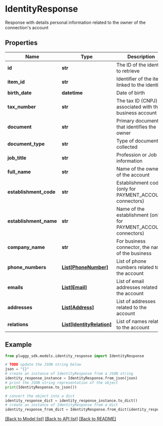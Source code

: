 # IdentityResponse

Response with details personal information related to the owner of the connection's account

## Properties

Name | Type | Description | Notes
------------ | ------------- | ------------- | -------------
**id** | **str** | The ID of the identity to retrieve | 
**item_id** | **str** | Identifier of the item linked to the identity | 
**birth_date** | **datetime** | Date of birth | [optional] 
**tax_number** | **str** | The tax ID (CNPJ) associated with the business account | [optional] 
**document** | **str** | Primary document that identifies the owner | [optional] 
**document_type** | **str** | Type of document collected | [optional] 
**job_title** | **str** | Profession or Job information | [optional] 
**full_name** | **str** | Name of the owner of the account | [optional] 
**establishment_code** | **str** | Establishment code (only for PAYMENT_ACCOUNT connectors) | [optional] 
**establishment_name** | **str** | Name of the establishment (only for PAYMENT_ACCOUNT connectors) | [optional] 
**company_name** | **str** | For business connector, the name of the business | [optional] 
**phone_numbers** | [**List[PhoneNumber]**](PhoneNumber.md) | List of phone numbers related to the account | [optional] 
**emails** | [**List[Email]**](Email.md) | List of email addresses related to the account | [optional] 
**addresses** | [**List[Address]**](Address.md) | List of addresses related to the account | [optional] 
**relations** | [**List[IdentityRelation]**](IdentityRelation.md) | List of names related to the account | [optional] 

## Example

```python
from pluggy_sdk.models.identity_response import IdentityResponse

# TODO update the JSON string below
json = "{}"
# create an instance of IdentityResponse from a JSON string
identity_response_instance = IdentityResponse.from_json(json)
# print the JSON string representation of the object
print(IdentityResponse.to_json())

# convert the object into a dict
identity_response_dict = identity_response_instance.to_dict()
# create an instance of IdentityResponse from a dict
identity_response_from_dict = IdentityResponse.from_dict(identity_response_dict)
```
[[Back to Model list]](../README.md#documentation-for-models) [[Back to API list]](../README.md#documentation-for-api-endpoints) [[Back to README]](../README.md)


